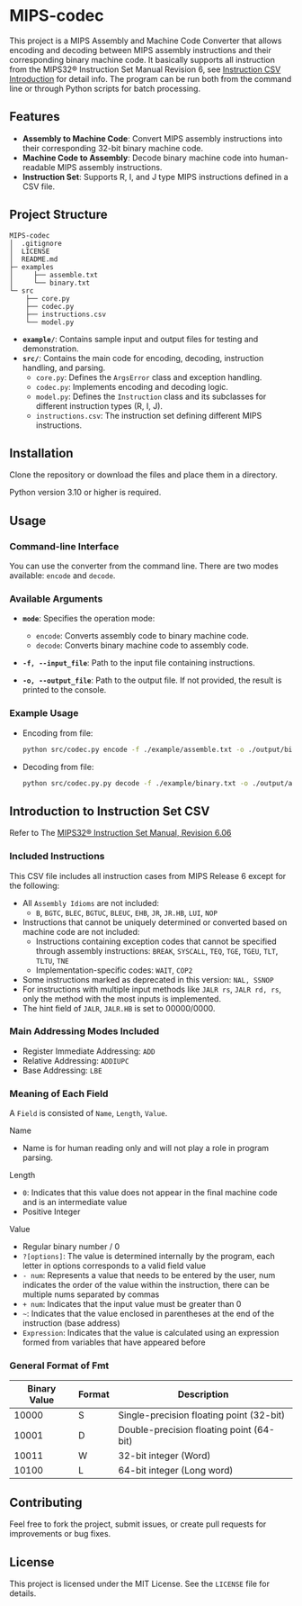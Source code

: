 # MIPS-codec

This project is a MIPS Assembly and Machine Code Converter that allows encoding and decoding between MIPS assembly instructions and their corresponding binary machine code. It basically supports all instruction from the MIPS32® Instruction Set Manual Revision 6, see [Instruction CSV Introduction](#introduction-to-instruction-set-csv) for detail info. The program can be run both from the command line or through Python scripts for batch processing.

## Features

- **Assembly to Machine Code**: Convert MIPS assembly instructions into their corresponding 32-bit binary machine code.
- **Machine Code to Assembly**: Decode binary machine code into human-readable MIPS assembly instructions.
- **Instruction Set**: Supports R, I, and J type MIPS instructions defined in a CSV file.
  
## Project Structure

```plain-text
MIPS-codec
│  .gitignore
│  LICENSE
│  README.md
├─ examples
│     ├── assemble.txt
│     └── binary.txt
└─ src
    ├── core.py
    ├── codec.py
    ├── instructions.csv
    └── model.py

```

- **`example/`**: Contains sample input and output files for testing and demonstration.
- **`src/`**: Contains the main code for encoding, decoding, instruction handling, and parsing.
  - `core.py`: Defines the `ArgsError` class and exception handling.
  - `codec.py`: Implements encoding and decoding logic.
  - `model.py`: Defines the `Instruction` class and its subclasses for different instruction types (R, I, J).
  - `instructions.csv`: The instruction set defining different MIPS instructions.

## Installation

Clone the repository or download the files and place them in a directory.

Python version 3.10 or higher is required.

## Usage

### Command-line Interface

You can use the converter from the command line. There are two modes available: `encode` and `decode`.

### Available Arguments

- **`mode`**: Specifies the operation mode:
  - `encode`: Converts assembly code to binary machine code.
  - `decode`: Converts binary machine code to assembly code.

- **`-f, --input_file`**: Path to the input file containing instructions.

- **`-o, --output_file`**: Path to the output file. If not provided, the result is printed to the console.

### Example Usage

- Encoding from file:

   ```bash
   python src/codec.py encode -f ./example/assemble.txt -o ./output/binary.txt
   ```

- Decoding from file:

   ```bash
   python src/codec.py.py decode -f ./example/binary.txt -o ./output/assemble.txt
   ```

## Introduction to Instruction Set CSV  

Refer to The [MIPS32® Instruction Set Manual, Revision 6.06](https://s3-eu-west-1.amazonaws.com/downloads-mips/documents/MD00086-2B-MIPS32BIS-AFP-6.06.pdf)

### Included Instructions

This CSV file includes all instruction cases from MIPS Release 6 except for the following:

- All `Assembly Idioms` are not included:
  - `B`, `BGTC`, `BLEC`, `BGTUC`, `BLEUC`, `EHB`, `JR`, `JR.HB`, `LUI`, `NOP`
- Instructions that cannot be uniquely determined or converted based on machine code are not included:
  - Instructions containing exception codes that cannot be specified through assembly instructions: `BREAK`, `SYSCALL`, `TEQ`, `TGE`, `TGEU`, `TLT`, `TLTU`, `TNE`
  - Implementation-specific codes: `WAIT`, `COP2`
- Some instructions marked as deprecated in this version: `NAL, SSNOP`
- For instructions with multiple input methods like `JALR rs`, `JALR rd, rs`, only the method with the most inputs is implemented.
- The hint field of `JALR`, `JALR.HB` is set to 00000/0000.

### Main Addressing Modes Included

- Register Immediate Addressing: `ADD`
- Relative Addressing: `ADDIUPC`
- Base Addressing: `LBE`

### Meaning of Each Field

A `Field` is consisted of `Name`, `Length`, `Value`.

Name  

- Name is for human reading only and will not play a role in program parsing.

Length

- `0`: Indicates that this value does not appear in the final machine code and is an intermediate value
- Positive Integer

Value

- Regular binary number / 0
- `?[options]`: The value is determined internally by the program, each letter in options corresponds to a valid field value
- `- num`: Represents a value that needs to be entered by the user, num indicates the order of the value within the instruction, there can be multiple nums separated by commas
- `+ num`: Indicates that the input value must be greater than 0
- `~`: Indicates that the value enclosed in parentheses at the end of the instruction (base address)
- `Expression`: Indicates that the value is calculated using an expression formed from variables that have appeared before

### General Format of Fmt

| Binary Value | Format | Description |
|--------------|--------|-------------|
| 10000        | S      | Single-precision floating point (32-bit) |
| 10001        | D      | Double-precision floating point (64-bit) |
| 10011        | W      | 32-bit integer (Word)    |
| 10100        | L      | 64-bit integer (Long word)|

## Contributing

Feel free to fork the project, submit issues, or create pull requests for improvements or bug fixes.

## License

This project is licensed under the MIT License. See the `LICENSE` file for details.
